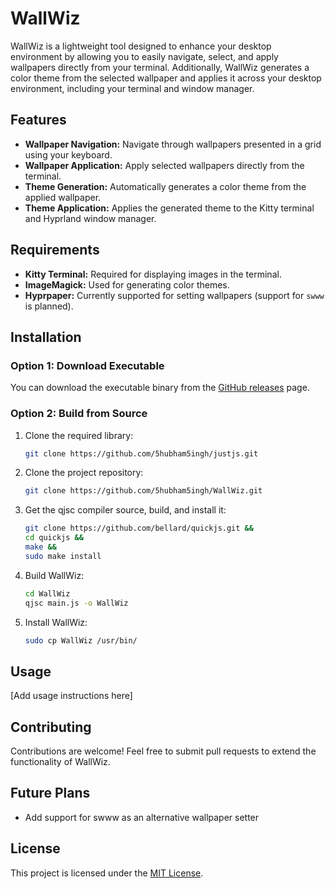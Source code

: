 # WallWiz

WallWiz is a lightweight tool designed to enhance your desktop environment by allowing you to easily navigate, select, and apply wallpapers directly from your terminal. Additionally, WallWiz generates a color theme from the selected wallpaper and applies it across your desktop environment, including your terminal and window manager.

## Features

- **Wallpaper Navigation:** Navigate through wallpapers presented in a grid using your keyboard.
- **Wallpaper Application:** Apply selected wallpapers directly from the terminal.
- **Theme Generation:** Automatically generates a color theme from the applied wallpaper.
- **Theme Application:** Applies the generated theme to the Kitty terminal and Hyprland window manager.

## Requirements

- **Kitty Terminal:** Required for displaying images in the terminal.
- **ImageMagick:** Used for generating color themes.
- **Hyprpaper:** Currently supported for setting wallpapers (support for `swww` is planned).

## Installation

### Option 1: Download Executable

You can download the executable binary from the [GitHub releases](https://github.com/5hubham5ingh/WallWiz/releases) page.

### Option 2: Build from Source

1. Clone the required library:
   ```bash
   git clone https://github.com/5hubham5ingh/justjs.git

3. Clone the project repository:
   ```bash
   git clone https://github.com/5hubham5ingh/WallWiz.git

3. Get the qjsc compiler source, build, and install it:
   ```bash
   git clone https://github.com/bellard/quickjs.git &&
   cd quickjs &&
   make &&
   sudo make install 

5. Build WallWiz:
   ```bash
   cd WallWiz
   qjsc main.js -o WallWiz

7. Install WallWiz:
   ```bash
   sudo cp WallWiz /usr/bin/

## Usage

[Add usage instructions here]

## Contributing

Contributions are welcome! Feel free to submit pull requests to extend the functionality of WallWiz.

## Future Plans

- Add support for swww as an alternative wallpaper setter

## License

This project is licensed under the [MIT License](LICENSE).
      
